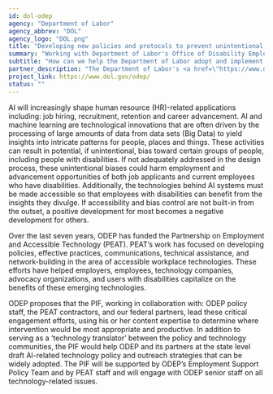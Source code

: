 ```yaml
---
id: dol-odep
agency: "Department of Labor"
agency_abbrev: "DOL"
agency_logo: "DOL.png"
title: "Developing new policies and protocols to prevent unintentional AI bias in human resources processes"
summary: "Working with Department of Labor's Office of Disability Employment Policy (ODEP) policymakers and private sector technologists, including key AI developers, to develop new policies and protocols to ensure that human resources processes and tools related to artificial intelligence and non-human interaction are not unintentionally biased against job seekers and employees with disabilities."
subtitle: "How can we help the Department of Labor adopt and implement technology policy and strategy?"
partner_description: "The Department of Labor's <a href=\"https://www.dol.gov/odep/\">Office of Disability Employment Policy</a> (ODEP) is the only non-regulatory federal agency that promotes policies and coordinates with employers and all levels of government to increase workplace success for people with disabilities. ODEP was authorized by Congress in the Department of Labor's FY 2001 appropriation. Recognizing the need for a national policy to ensure that people with disabilities are fully integrated into the 21st-century workforce, the Secretary of Labor delegated authority and assigned responsibility to the Assistant Secretary for Disability Employment Policy. ODEP is a sub-cabinet level policy agency in the Department of Labor."
project_link: https://www.dol.gov/odep/
status: ""
---
```

AI will increasingly shape human resource (HR)-related applications including: job hiring, recruitment, retention and career advancement. AI and machine learning are technological innovations that are often driven by the processing of large amounts of data from data sets (Big Data) to yield insights into intricate patterns for people, places and things. These activities can result in potential, if unintentional, bias toward certain groups of people, including people with disabilities. If not adequately addressed in the design process, these unintentional biases could harm employment and advancement opportunities of both job applicants and current employees who have disabilities. Additionally, the technologies behind AI systems must be made accessible so that employees with disabilities can benefit from the insights they divulge. If accessibility and bias control are not built-in from the outset, a positive development for most becomes a negative development for others.

Over the last seven years, ODEP has funded the Partnership on Employment and Accessible Technology (PEAT). PEAT’s work has focused on developing policies, effective practices, communications, technical assistance, and network-building in the area of accessible workplace technologies. These efforts have helped employers, employees, technology companies, advocacy organizations, and users with disabilities capitalize on the benefits of these emerging technologies.

ODEP proposes that the PIF, working in collaboration with: ODEP policy staff, the PEAT contractors, and our federal partners, lead these critical engagement efforts, using his or her content expertise to determine where intervention would be most appropriate and productive. In addition to serving as a ‘technology translator’ between the policy and technology communities, the PIF would help ODEP and its partners at the state level draft AI-related technology policy and outreach strategies that can be widely adopted. The PIF will be supported by ODEP’s Employment Support Policy Team and by PEAT staff and will engage with ODEP senior staff on all technology-related issues.

